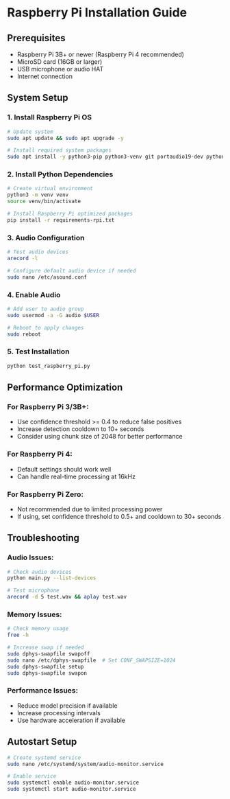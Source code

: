 # Raspberry Pi Installation Guide

## Prerequisites
- Raspberry Pi 3B+ or newer (Raspberry Pi 4 recommended)
- MicroSD card (16GB or larger)
- USB microphone or audio HAT
- Internet connection

## System Setup

### 1. Install Raspberry Pi OS
```bash
# Update system
sudo apt update && sudo apt upgrade -y

# Install required system packages
sudo apt install -y python3-pip python3-venv git portaudio19-dev python3-pyaudio
```

### 2. Install Python Dependencies
```bash
# Create virtual environment
python3 -m venv venv
source venv/bin/activate

# Install Raspberry Pi optimized packages
pip install -r requirements-rpi.txt
```

### 3. Audio Configuration
```bash
# Test audio devices
arecord -l

# Configure default audio device if needed
sudo nano /etc/asound.conf
```

### 4. Enable Audio
```bash
# Add user to audio group
sudo usermod -a -G audio $USER

# Reboot to apply changes
sudo reboot
```

### 5. Test Installation
```bash
python test_raspberry_pi.py
```

## Performance Optimization

### For Raspberry Pi 3/3B+:
- Use confidence threshold >= 0.4 to reduce false positives
- Increase detection cooldown to 10+ seconds
- Consider using chunk size of 2048 for better performance

### For Raspberry Pi 4:
- Default settings should work well
- Can handle real-time processing at 16kHz

### For Raspberry Pi Zero:
- Not recommended due to limited processing power
- If using, set confidence threshold to 0.5+ and cooldown to 30+ seconds

## Troubleshooting

### Audio Issues:
```bash
# Check audio devices
python main.py --list-devices

# Test microphone
arecord -d 5 test.wav && aplay test.wav
```

### Memory Issues:
```bash
# Check memory usage
free -h

# Increase swap if needed
sudo dphys-swapfile swapoff
sudo nano /etc/dphys-swapfile  # Set CONF_SWAPSIZE=1024
sudo dphys-swapfile setup
sudo dphys-swapfile swapon
```

### Performance Issues:
- Reduce model precision if available
- Increase processing intervals
- Use hardware acceleration if available

## Autostart Setup
```bash
# Create systemd service
sudo nano /etc/systemd/system/audio-monitor.service

# Enable service
sudo systemctl enable audio-monitor.service
sudo systemctl start audio-monitor.service
```

